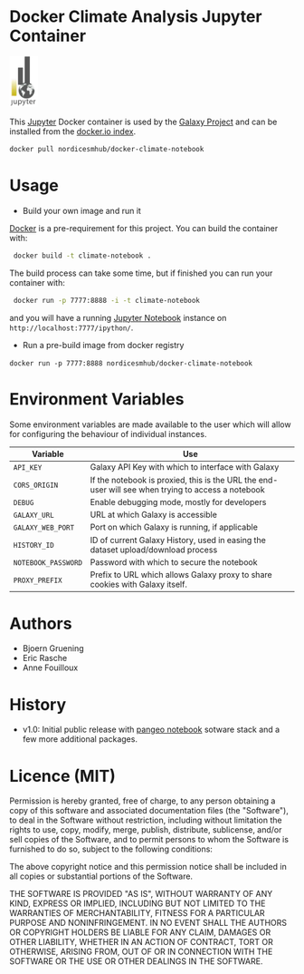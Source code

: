 Docker Climate Analysis Jupyter Container
==========================================


<img src="jupyter-climate.png" width="50"/>


This [Jupyter](http://jupyter.org/) Docker container is used by the [Galaxy Project](https://galaxyproject.org/) and can be installed from the [docker.io index](https://hub.docker.com/r/nordicesmhub/docker-climate-notebook).

```bash
docker pull nordicesmhub/docker-climate-notebook
```

Usage
=====

* Build your own image and run it

 [Docker](https://www.docker.com) is a pre-requirement for this project. You can build the container with:
 ```bash
  docker build -t climate-notebook . 
 ```
 The build process can take some time, but if finished you can run your container with:
 ```bash
  docker run -p 7777:8888 -i -t climate-notebook
 ```
 and you will have a running [Jupyter Notebook](http://jupyter.org) instance on ``http://localhost:7777/ipython/``.

* Run a pre-build image from docker registry

 ``docker run -p 7777:8888 nordicesmhub/docker-climate-notebook ``  


Environment Variables
=====================

Some environment variables are made available to the user which will allow for configuring the behaviour of individual instances.

Variable            | Use
------------------- | ---
`API_KEY`           | Galaxy API Key with which to interface with Galaxy
`CORS_ORIGIN`       | If the notebook is proxied, this is the URL the end-user will see when trying to access a notebook
`DEBUG`             | Enable debugging mode, mostly for developers
`GALAXY_URL`        | URL at which Galaxy is accessible
`GALAXY_WEB_PORT`   | Port on which Galaxy is running, if applicable
`HISTORY_ID`        | ID of current Galaxy History, used in easing the dataset upload/download process
`NOTEBOOK_PASSWORD` | Password with which to secure the notebook
`PROXY_PREFIX`      | Prefix to URL which allows Galaxy proxy to share cookies with Galaxy itself.


Authors
=======

 * Bjoern Gruening
 * Eric Rasche
 * Anne Fouilloux

History
=======

- v1.0: Initial public release with [pangeo notebook](https://github.com/pangeo-data/pangeo-stacks/tree/master/pangeo-notebook) sotware stack and a few more additional packages.


Licence (MIT)
=============

Permission is hereby granted, free of charge, to any person obtaining a copy
of this software and associated documentation files (the "Software"), to deal
in the Software without restriction, including without limitation the rights
to use, copy, modify, merge, publish, distribute, sublicense, and/or sell
copies of the Software, and to permit persons to whom the Software is
furnished to do so, subject to the following conditions:

The above copyright notice and this permission notice shall be included in
all copies or substantial portions of the Software.

THE SOFTWARE IS PROVIDED "AS IS", WITHOUT WARRANTY OF ANY KIND, EXPRESS OR
IMPLIED, INCLUDING BUT NOT LIMITED TO THE WARRANTIES OF MERCHANTABILITY,
FITNESS FOR A PARTICULAR PURPOSE AND NONINFRINGEMENT. IN NO EVENT SHALL THE
AUTHORS OR COPYRIGHT HOLDERS BE LIABLE FOR ANY CLAIM, DAMAGES OR OTHER
LIABILITY, WHETHER IN AN ACTION OF CONTRACT, TORT OR OTHERWISE, ARISING FROM,
OUT OF OR IN CONNECTION WITH THE SOFTWARE OR THE USE OR OTHER DEALINGS IN
THE SOFTWARE.
